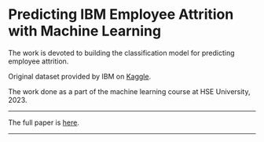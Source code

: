# Predicting IBM Employee Attrition with Machine Learning

The work is devoted to building the classification model for predicting employee attrition.

Original dataset provided by IBM on [Kaggle](https://www.kaggle.com/datasets/pavansubhasht/ibm-hr-analytics-attrition-dataset).

The work done as a part of the machine learning course at HSE University, 2023.

---

The full paper is [here](./src/manitoba.ipynb).

---
